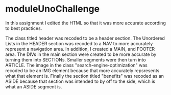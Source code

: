 # moduleUnoChallenge
In this assignment I edited the HTML so that it was more accurate according to best practices.

The class titled header was recoded to be a header section. The Unordered Lists in the HEADER section was recoded to a NAV to more accurately represent a navigation area. In addition, I created a MAIN, and  FOOTER area. The DIVs in the main section were created to be more accurate by turning them into SECTIONs. Smaller segments were then turn into ARTICLE. The image in the class "search-engine-optimization" was recoded to be an IMG element because that more accurately repsresents what that element is. Finally the section titled "benefits" was recoded as an ASIDE because that section was intended to by off to the side, which is what an ASIDE segment is.

